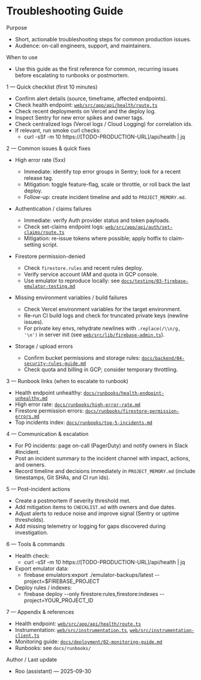 # Troubleshooting Guide

Purpose
- Short, actionable troubleshooting steps for common production issues.
- Audience: on-call engineers, support, and maintainers.

When to use
- Use this guide as the first reference for common, recurring issues before escalating to runbooks or postmortem.

1 — Quick checklist (first 10 minutes)
- Confirm alert details (source, timeframe, affected endpoints).
- Check health endpoint: [`web/src/app/api/health/route.ts`](web/src/app/api/health/route.ts:1)
- Check recent deployments on Vercel and the deploy log.
- Inspect Sentry for new error spikes and owner tags.
- Check centralized logs (Vercel logs / Cloud Logging) for correlation ids.
- If relevant, run smoke curl checks:
  - curl -sSf -m 10 https://[TODO-PRODUCTION-URL]/api/health | jq

2 — Common issues & quick fixes
- High error rate (5xx)
  - Immediate: identify top error groups in Sentry; look for a recent release tag.
  - Mitigation: toggle feature-flag, scale or throttle, or roll back the last deploy.
  - Follow-up: create incident timeline and add to `PROJECT_MEMORY.md`.

- Authentication / claims failures
  - Immediate: verify Auth provider status and token payloads.
  - Check set-claims endpoint logs: [`web/src/app/api/auth/set-claims/route.ts`](web/src/app/api/auth/set-claims/route.ts:1)
  - Mitigation: re-issue tokens where possible; apply hotfix to claim-setting script.

- Firestore permission-denied
  - Check `firestore.rules` and recent rules deploy.
  - Verify service account IAM and quota in GCP console.
  - Use emulator to reproduce locally: see [`docs/testing/03-firebase-emulator-testing.md`](docs/testing/03-firebase-emulator-testing.md:1)

- Missing environment variables / build failures
  - Check Vercel environment variables for the target environment.
  - Re-run CI build logs and check for truncated private keys (newline issues).
  - For private key envs, rehydrate newlines with `.replace(/\\n/g, '\n')` in server init (see [`web/src/lib/firebase-admin.ts`](web/src/lib/firebase-admin.ts:1)).

- Storage / upload errors
  - Confirm bucket permissions and storage rules: [`docs/backend/04-security-rules-guide.md`](docs/backend/04-security-rules-guide.md:1)
  - Check quota and billing in GCP; consider temporary throttling.

3 — Runbook links (when to escalate to runbook)
- Health endpoint unhealthy: [`docs/runbooks/health-endpoint-unhealthy.md`](docs/runbooks/health-endpoint-unhealthy.md:1)
- High error rate: [`docs/runbooks/high-error-rate.md`](docs/runbooks/high-error-rate.md:1)
- Firestore permission errors: [`docs/runbooks/firestore-permission-errors.md`](docs/runbooks/firestore-permission-errors.md:1)
- Top incidents index: [`docs/runbooks/top-5-incidents.md`](docs/runbooks/top-5-incidents.md:1)

4 — Communication & escalation
- For P0 incidents: page on-call (PagerDuty) and notify owners in Slack #incident.
- Post an incident summary to the incident channel with impact, actions, and owners.
- Record timeline and decisions immediately in `PROJECT_MEMORY.md` (include timestamps, Git SHAs, and CI run ids).

5 — Post-incident actions
- Create a postmortem if severity threshold met.
- Add mitigation items to `CHECKLIST.md` with owners and due dates.
- Adjust alerts to reduce noise and improve signal (Sentry or uptime thresholds).
- Add missing telemetry or logging for gaps discovered during investigation.

6 — Tools & commands
- Health check:
  - curl -sSf -m 10 https://[TODO-PRODUCTION-URL]/api/health | jq
- Export emulator data:
  - firebase emulators:export ./emulator-backups/latest --project=$FIREBASE_PROJECT
- Deploy rules / indexes:
  - firebase deploy --only firestore:rules,firestore:indexes --project=YOUR_PROJECT_ID

7 — Appendix & references
- Health endpoint: [`web/src/app/api/health/route.ts`](web/src/app/api/health/route.ts:1)
- Instrumentation: [`web/src/instrumentation.ts`](web/src/instrumentation.ts:1), [`web/src/instrumentation-client.ts`](web/src/instrumentation-client.ts:1)
- Monitoring guide: [`docs/deployment/02-monitoring-guide.md`](docs/deployment/02-monitoring-guide.md:1)
- Runbooks: see `docs/runbooks/`

Author / Last update
- Roo (assistant) — 2025-09-30